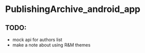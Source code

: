 ﻿# PublishingArchive_android_app

## TODO:
* mock api for authors list
* make a note about using R&M themes 
